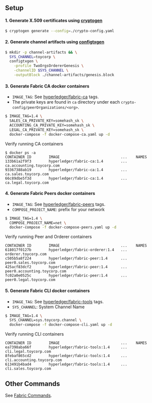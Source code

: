 ## Setup

#### 1. Generate X.509 certificates using [cryptogen](https://hyperledger-fabric.readthedocs.io/en/release-1.4/commands/cryptogen.html)

```bash
$ cryptogen generate --config=./crypto-config.yaml 
```

#### 2. Generate channel artifacts using [configtxgen](https://hyperledger-fabric.readthedocs.io/en/release-1.4/commands/configtxgen.html)
```bash
$ mkdir -p channel-artifacts && \
  SYS_CHANNEL=toycorp \
  configtxgen \
    -profile TwoOrgsOrdererGenesis \
    -channelID $SYS_CHANNEL \
    -outputBlock ./channel-artifacts/genesis.block  
```

#### 3. Generate Fabric CA docker containers

- `IMAGE_TAG`: See [hyperledger/fabric-ca](https://hub.docker.com/r/hyperledger/fabric-ca/tags) tags.
- The private keys are found in `ca` directory under each `crypto-config/peerOrganizations/<org>`.

```bash
$ IMAGE_TAG=1.4 \
  SALES_CA_PRIVATE_KEY=somehash_sk \
  ACCOUNTING_CA_PRIVATE_KEY=somehash_sk \
  LEGAL_CA_PRIVATE_KEY=somehash_sk \
  docker-compose -f docker-compose-ca.yaml up -d
```

Verify running CA containers
```
$ docker ps -a
CONTAINER ID        IMAGE                            ...    NAMES
133b61a2f9f3        hyperledger/fabric-ca:1.4        ...    ca.accounting.toycorp.com
93367388ab19        hyperledger/fabric-ca:1.4        ...    ca.sales.toycorp.com
66c89dbe5f3d        hyperledger/fabric-ca:1.4        ...    ca.legal.toycorp.com
```
#### 4. Generate Fabric Peers docker containers

- `IMAGE_TAG`: See [hyperledger/fabric-peers](https://hub.docker.com/r/hyperledger/fabric-peer/tags) tags. 
- `COMPOSE_PROJECT_NAME`: prefix for your network

```bash
$ IMAGE_TAG=1.4 \
  COMPOSE_PROJECT_NAME=net \
  docker-compose -f docker-compose-peers.yaml up -d
```

Verify running Peer and Orderer containers
```
CONTAINER ID        IMAGE                            ...    NAMES
618017f0127b        hyperledger/fabric-orderer:1.4   ...    orderer.toycorp.com
c505b5a8f224        hyperledger/fabric-peer:1.4      ...    peer0.sales.toycorp.com
425acf83dcf2        hyperledger/fabric-peer:1.4      ...    peer0.accounting.toycorp.com
fc02a0e0525c        hyperledger/fabric-peer:1.4      ...    peer0.legal.toycorp.com
```

#### 5. Generate Fabric CLI docker containers

- `IMAGE_TAG`: See [hyperledger/fabric-tools](https://hub.docker.com/r/hyperledger/fabric-tools/tags) tags.
- `SYS_CHANNEL`: System Channel Name

```bash
$ IMAGE_TAG=1.4 \
  SYS_CHANNEL=sys.toycorp.channel \
  docker-compose -f docker-compose-cli.yaml up -d
```

Verify running CLI containers
```
CONTAINER ID        IMAGE                            ...    NAMES
ea7398aba66f        hyperledger/fabric-tools:1.4     ...    cli.legal.toycorp.com
8febaf865cd2        hyperledger/fabric-tools:1.4     ...    cli.accounting.toycorp.com
613491b4bad4        hyperledger/fabric-tools:1.4     ...    cli.sales.toycorp.com
```

## Other Commands
See [Fabric Commands](https://hyperledger-fabric.readthedocs.io/en/release-1.4/command_ref.html).
